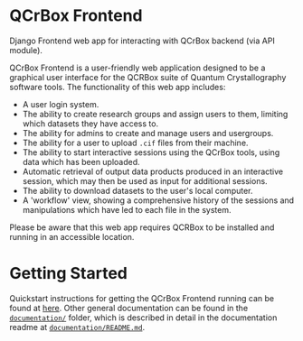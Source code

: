 # QCrBox Frontend
Django Frontend web app for interacting with QCrBox backend (via API module).

QCrBox Frontend is a user-friendly web application designed to be a graphical user interface for the QCRBox suite of Quantum Crystallography software tools.  The functionality of this web app includes:

- A user login system.
- The ability to create research groups and assign users to them, limiting which datasets they have access to.
- The ability for admins to create and manage users and usergroups.
- The ability for a user to upload `.cif` files from their machine.
- The ability to start interactive sessions using the QCrBox tools, using data which has been uploaded.
- Automatic retrieval of output data products produced in an interactive session, which may then be used as input for additional sessions.
- The ability to download datasets to the user's local computer.
- A 'workflow' view, showing a comprehensive history of the sessions and manipulations which have led to each file in the system.

Please be aware that this web app requires QCRBox to be installed and running in an accessible location.

# Getting Started
Quickstart instructions for getting the QCrBox Frontend running can be found at [here](documentation/deployment_instructions.md).  Other general documentation can be found in the [`documentation/`](documentation/) folder, which is described in detail in the documentation readme at [`documentation/README.md`](documentation/README.md).
